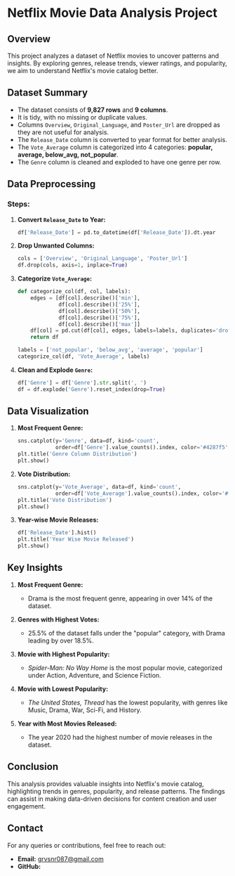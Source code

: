 # Netflix Movie Data Analysis Project

## Overview
This project analyzes a dataset of Netflix movies to uncover patterns and insights. By exploring genres, release trends, viewer ratings, and popularity, we aim to understand Netflix's movie catalog better.

## Dataset Summary
- The dataset consists of **9,827 rows** and **9 columns**.
- It is tidy, with no missing or duplicate values.
- Columns `Overview`, `Original_Language`, and `Poster_Url` are dropped as they are not useful for analysis.
- The `Release_Date` column is converted to year format for better analysis.
- The `Vote_Average` column is categorized into 4 categories: **popular, average, below_avg, not_popular**.
- The `Genre` column is cleaned and exploded to have one genre per row.


## Data Preprocessing
### Steps:
1. **Convert `Release_Date` to Year:**
   ```python
   df['Release_Date'] = pd.to_datetime(df['Release_Date']).dt.year
   ```

2. **Drop Unwanted Columns:**
   ```python
   cols = ['Overview', 'Original_Language', 'Poster_Url']
   df.drop(cols, axis=1, inplace=True)
   ```

3. **Categorize `Vote_Average`:**
   ```python
   def categorize_col(df, col, labels):
       edges = [df[col].describe()['min'],
                df[col].describe()['25%'],
                df[col].describe()['50%'],
                df[col].describe()['75%'],
                df[col].describe()['max']]
       df[col] = pd.cut(df[col], edges, labels=labels, duplicates='drop')
       return df

   labels = ['not_popular', 'below_avg', 'average', 'popular']
   categorize_col(df, 'Vote_Average', labels)
   ```

4. **Clean and Explode `Genre`:**
   ```python
   df['Genre'] = df['Genre'].str.split(', ')
   df = df.explode('Genre').reset_index(drop=True)
   ```

## Data Visualization
1. **Most Frequent Genre:**
   ```python
   sns.catplot(y='Genre', data=df, kind='count',
               order=df['Genre'].value_counts().index, color='#4287f5')
   plt.title('Genre Column Distribution')
   plt.show()
   ```

2. **Vote Distribution:**
   ```python
   sns.catplot(y='Vote_Average', data=df, kind='count',
               order=df['Vote_Average'].value_counts().index, color='#4287f5')
   plt.title('Vote Distribution')
   plt.show()
   ```

3. **Year-wise Movie Releases:**
   ```python
   df['Release_Date'].hist()
   plt.title('Year Wise Movie Released')
   plt.show()
   ```

## Key Insights
1. **Most Frequent Genre:**
   - Drama is the most frequent genre, appearing in over 14% of the dataset.

2. **Genres with Highest Votes:**
   - 25.5% of the dataset falls under the "popular" category, with Drama leading by over 18.5%.

3. **Movie with Highest Popularity:**
   - *Spider-Man: No Way Home* is the most popular movie, categorized under Action, Adventure, and Science Fiction.

4. **Movie with Lowest Popularity:**
   - *The United States, Thread* has the lowest popularity, with genres like Music, Drama, War, Sci-Fi, and History.

5. **Year with Most Movies Released:**
   - The year 2020 had the highest number of movie releases in the dataset.

## Conclusion
This analysis provides valuable insights into Netflix's movie catalog, highlighting trends in genres, popularity, and release patterns. The findings can assist in making data-driven decisions for content creation and user engagement.

## Contact
For any queries or contributions, feel free to reach out:
- **Email:** grvsnr087@gmail.com
- **GitHub:** 

